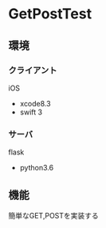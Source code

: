 # GetPostTest

## 環境

### クライアント

iOS
* xcode8.3
* swift 3

### サーバ

flask
* python3.6

## 機能
簡単なGET,POSTを実装する
